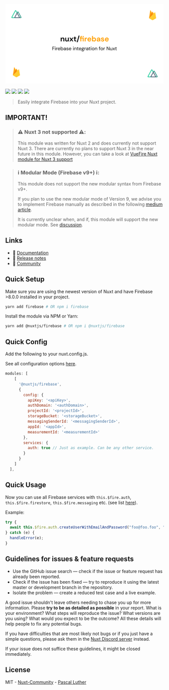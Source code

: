 <p align="center">
  <img src="./packages/docs/static/preview.png" alt="nuxt-firebase logo">
</p>

[![](https://david-dm.org/nuxt-community/firebase-module/status.svg?style=flat-square)](https://david-dm.org/nuxt-community/i18n-module)
[![](https://snyk.io/test/github/nuxt-community/firebase-module/badge.svg?style=flat-square)](https://snyk.io/test/github/nuxt-community/firebase-module)
[![](https://img.shields.io/npm/v/@nuxtjs/firebase/latest.svg?style=flat-square)](https://npmjs.com/package/@nuxtjs/firebase)
[![](https://img.shields.io/npm/dt/@nuxtjs/firebase.svg?style=flat-square)](https://npmjs.com/package/@nuxtjs/firebase)

> Easily integrate Firebase into your Nuxt project.

## IMPORTANT!

> ### ⚠️ **Nuxt 3 not supported ⚠️**:
>
> This module was written for Nuxt 2 and does currently not support Nuxt 3.
> There are currently no plans to support Nuxt 3 in the near future in this module.
> However, you can take a look at [VueFire Nuxt module for Nuxt 3 support](https://vuefire.vuejs.org/nuxt/getting-started.html)

> ### ℹ️ **Modular Mode (Firebase v9+) ℹ️**:
>
> This module does not support the new modular syntax from Firebase v9+.
>
> If you plan to use the new modular mode of Version 9, we advise you to implement Firebase manually as described in the following [medium article](https://lupas.medium.com/firebase-9-beta-nuxt-js-981cf3dac910).
>
> It is currently unclear when, and if, this module will support the new modular mode. See [discussion](https://github.com/nuxt-community/firebase-module/issues/597).

## Links

- 📘 [Documentation](https://firebase.nuxtjs.org/)
- 🔖 [Release notes](https://github.com/nuxt-community/firebase-module/releases)
- 👥 [Community](https://discord.nuxtjs.org/)

## Quick Setup

Make sure you are using the newest version of Nuxt and have Firebase >8.0.0 installed in your project.

```bash
yarn add firebase # OR npm i firebase
```

Install the module via NPM or Yarn:

```bash
yarn add @nuxtjs/firebase # OR npm i @nuxtjs/firebase
```

## Quick Config

Add the following to your nuxt.config.js.

See all configuration options [here](https://firebase.nuxtjs.org/guide/options/).

```js
modules: [
    [
      '@nuxtjs/firebase',
      {
        config: {
          apiKey: '<apiKey>',
          authDomain: '<authDomain>',
          projectId: '<projectId>',
          storageBucket: '<storageBucket>',
          messagingSenderId: '<messagingSenderId>',
          appId: '<appId>',
          measurementId: '<measurementId>'
        },
        services: {
          auth: true // Just as example. Can be any other service.
        }
      }
    ]
  ],
```

## Quick Usage

Now you can use all Firebase services with `this.$fire.auth`, `this.$fire.firestore`, `this.$fire.messaging` etc. (see list [here](https://firebase.nuxtjs.org/guide/usage/)).

Example:

```js
try {
  await this.$fire.auth.createUserWithEmailAndPassword("foo@foo.foo", "test");
} catch (e) {
  handleError(e);
}
```

## Guidelines for issues & feature requests

- Use the GitHub issue search — check if the issue or feature request has already been reported.
- Check if the issue has been fixed — try to reproduce it using the latest master or development branch in the repository.
- Isolate the problem — create a reduced test case and a live example.

A good issue shouldn't leave others needing to chase you up for more information. Please **try to be as detailed as possible** in your report. What is your environment? What steps will reproduce the issue? What versions are you using? What would you expect to be the outcome? All these details will help people to fix any potential bugs.

If you have difficulties that are most likely not bugs or if you just have a simple questions, please ask them in the [Nuxt Discord server](https://discord.nuxtjs.org) instead.

If your issue does not suffice these guidelines, it might be closed immediately.

## License

MIT - [Nuxt-Community](https://github.com/nuxt-community) - [Pascal Luther](https://github.com/lupas)
